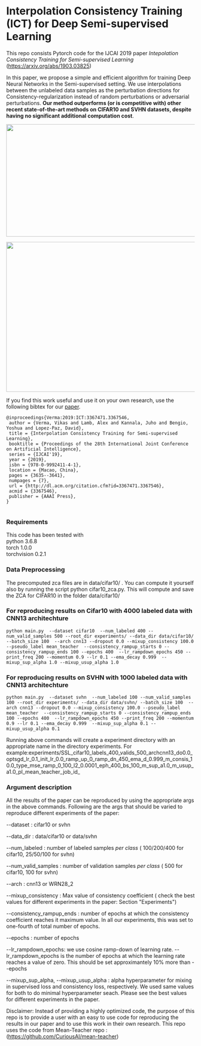 # Interpolation Consistency Training (ICT) for Deep Semi-supervised Learning 

This repo consists Pytorch code for the IJCAI 2019 paper *Intepolation Consistency Training for Semi-supervised Learning* (https://arxiv.org/abs/1903.03825)

In this paper, we propose a simple and efficient algorithm for training Deep Neural Networks in the Semi-supervised setting. We use interpolations between the unlabeled data samples as the perturbation directions for Consistency-regularization instead of random perturbations or adversarial perturbations. **Our method outperforms (or is competitive with) other recent state-of-the-art methods on CIFAR10 and SVHN datasets, despite having no significant additional computation cost**. 

<p align="center">
    <img src="ict_two_moon.png" height="300" width= "800">
</p>

<p align="center">
    <img src="ict_procedure.png" height="400" width= "600">
</p>



If you find this work useful and use it on your own research, use the following bibtex for our [paper](https://arxiv.org/abs/1903.03825). 

```
@inproceedings{Verma:2019:ICT:3367471.3367546,
 author = {Verma, Vikas and Lamb, Alex and Kannala, Juho and Bengio, Yoshua and Lopez-Paz, David},
 title = {Interpolation Consistency Training for Semi-supervised Learning},
 booktitle = {Proceedings of the 28th International Joint Conference on Artificial Intelligence},
 series = {IJCAI'19},
 year = {2019},
 isbn = {978-0-9992411-4-1},
 location = {Macao, China},
 pages = {3635--3641},
 numpages = {7},
 url = {http://dl.acm.org/citation.cfm?id=3367471.3367546},
 acmid = {3367546},
 publisher = {AAAI Press},
} 


```


### Requirements
This code has been tested with  
python 3.6.8  
torch 1.0.0  
torchvision 0.2.1

### Data Preprocessing

The precomputed zca files are in data/cifar10/ . You can compute it yourself also by running the script python cifar10_zca.py. This will compute and save the ZCA for CIFAR10 in the folder data/cifar10/ 


### For reproducing results on Cifar10 with 4000 labeled data with CNN13 architechture
```
python main.py  --dataset cifar10  --num_labeled 400 --num_valid_samples 500 --root_dir experiments/ --data_dir data/cifar10/ --batch_size 100  --arch cnn13 --dropout 0.0 --mixup_consistency 100.0 --pseudo_label mean_teacher  --consistency_rampup_starts 0 --consistency_rampup_ends 100 --epochs 400  --lr_rampdown_epochs 450 --print_freq 200 --momentum 0.9 --lr 0.1 --ema_decay 0.999  --mixup_sup_alpha 1.0 --mixup_usup_alpha 1.0
```

### For reproducing results on SVHN with 1000 labeled data with CNN13 architechture
```
python main.py  --dataset svhn  --num_labeled 100 --num_valid_samples 100 --root_dir experiments/ --data_dir data/svhn/ --batch_size 100  --arch cnn13 --dropout 0.0 --mixup_consistency 100.0 --pseudo_label mean_teacher  --consistency_rampup_starts 0 --consistency_rampup_ends 100 --epochs 400  --lr_rampdown_epochs 450 --print_freq 200 --momentum 0.9 --lr 0.1 --ema_decay 0.999  --mixup_sup_alpha 0.1 --mixup_usup_alpha 0.1
```

Running above commands will create a experiment directory with an appropriate name in the directory experiments. For example:experiments/SSL_cifar10_labels_400_valids_500_archcnn13_do0.0_optsgd_lr_0.1_init_lr_0.0_ramp_up_0_ramp_dn_450_ema_d_0.999_m_consis_10.0_type_mse_ramp_0_100_l2_0.0001_eph_400_bs_100_m_sup_a1.0_m_usup_a1.0_pl_mean_teacher_job_id_ 

### Argument description
All the results of the paper can be reproduced by using the appropriate args in the above commands. Following are the args that should be varied to reproduce different experiments of the paper:

--dataset : cifar10 or svhn

--data_dir : data/cifar10 or data/svhn

--num_labeled : number of labeled samples *per class* ( 100/200/400 for cifar10, 25/50/100 for svhn)

--num_valid_samples : number of validation samples *per class* ( 500 for cifar10,  100 for svhn)

--arch : cnn13 or WRN28_2

--mixup_consistency : Max value of consistency coefficient ( check the best values for different experiments in the paper: Section "Experiments")

--consistency_rampup_ends : number of epochs at which the consistency coefficient reaches it maximum value. In all our experiments, this was set to one-fourth of total number of epochs.

--epochs : number of epochs 

--lr_rampdown_epochs: we use cosine ramp-down of learning rate. --lr_rampdown_epochs is the number of epochs at which the learning rate reaches a value of zero. This should be set approximantely 10% more than --epochs

--mixup_sup_alpha, --mixup_usup_alpha : alpha hyperparameter for mixing in supervised loss and consistency loss, respectively. We used same values for both to do minimal hyperparameter seach. Please see the best values for different experiments in the paper.





Disclaimer: Instead of providing a highly optimized code, the purpose of this repo is to provide a user with an easy to use code for reproducing the results in our paper and to use this work in their own research. This repo uses the code from Mean-Teacher repo : (https://github.com/CuriousAI/mean-teacher)
